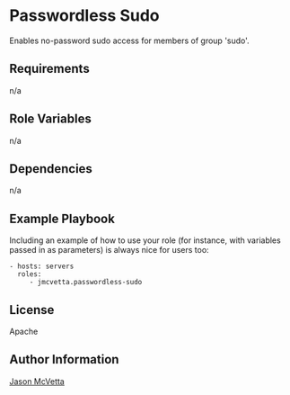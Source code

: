 Passwordless Sudo
=================

Enables no-password sudo access for members of group 'sudo'.

Requirements
------------

n/a

Role Variables
--------------

n/a

Dependencies
------------

n/a

Example Playbook
----------------

Including an example of how to use your role (for instance, with variables passed in as parameters) is always nice for users too:

    - hosts: servers
      roles:
         - jmcvetta.passwordless-sudo

License
-------

Apache

Author Information
------------------

[Jason McVetta](jason.mcvetta@gmail.com)
